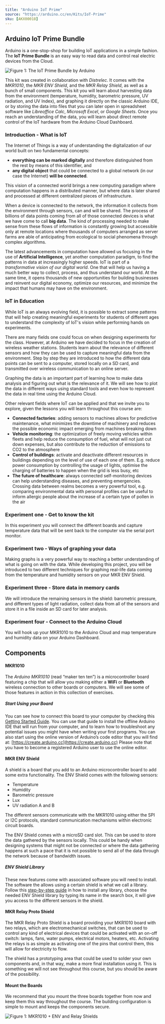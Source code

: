 ```yaml
---
title: "Arduino IoT Prime"
source: "https://arduino.cc/en/Kits/IoT-Prime"
sku: [AKX00018]
---
```


## Arduino IoT Prime Bundle

Arduino is a one-stop-shop for building IoT applications in a simple fashion. The **IoT Prime Bundle** is an easy way to read data and control real electric devices from the Cloud.

![Figure 1: The IoT Prime Bundle by Arduino](assets/IoT-Prime-Bundle.png)

This kit was created in collaboration with *Distrelec*. It comes with the *MKR1010*, the *MKR ENV Shield*, and the *MKR Relay Shield*, as well as a bunch of small components. This kit you will learn about harvesting data from the environment (temperature, humidity, barometric pressure, UV radiation, and UV Index), and graphing it directly on the classic Arduino IDE, or by storing the data into files that you can later open in spreadsheet software like *Libreoffice Calc*, *Microsoft Excel*, or *Google Sheets*. Once you reach an understanding of the data, you will learn about direct remote control of the IoT hardware from the Arduino Cloud Dashboard.

### Introduction - What is IoT

The Internet of Things is a way of understanding the digitalization of our world built on two fundamental concepts:

* **everything can be marked digitally** and therefore distinguished from the rest by means of this identifier, and
* **any digital object** that could be connected to a global network (in our case the Internet) **will be connected**.


This vision of a connected world brings a new computing paradigm where computation happens in a distributed manner, but where data is later shared and processed at different centralized pieces of infrastructure.

When a device is connected to the network, the information it collects from the environment through sensors, can and will be shared. The process of billions of data points coming from all of those connected devices is what we have come to call **big data**. The kind of processing needed to make sense from these flows of information is constantly growing but accessible only at remote locations where thousands of computers arranged as server farms are able of anticipating from ecological to social phenomena through complex algorithms.

The latest advancements in computation have allowed us focusing in the use of **Artificial Intelligence**, yet another computation paradigm, to find the patterns in data at increasingly higher speeds. IoT is part of a *transformative vision of our digital world*. One that will help us having a much better way to collect, process, and thus understand our world. At the same time, it opens thousands of new opportunities for building businesses and reinvent our digital economy, optimize our resources, and minimize the impact that humans may have on the environment.

### IoT in Education

While IoT is an always evolving field, it is possible to extract some patterns that will help creating meaningful experiments for students of different ages to understand the complexity of IoT's vision while performing hands on experiments.

There are many fields one could focus on when designing experiments for the class. However, at Arduino we have decided to focus in the creation of wireless weather stations. Students learn about the relevance of different sensors and how they can be used to capture meaningful data from the environment. Step by step they are introduced to how the different data points can be sent to a computer, stored locally on a SD card, and transmitted over wireless communication to an online server.

Graphing the data is an important part of learning how to make data analysis and figuring out what is the relevance of it. We will see how to plot the data in different ways using standard tools and even how to represent the data in real time using the Arduino Cloud.

Other relevant fields where IoT can be applied and that we invite you to explore, given the lessons you will learn throughout this course are:

* **Connected factories**: adding sensors to machines allows for predictive maintenance, what minimizes the downtime of machinery and reduces the possible economic impact emerging from machines breaking down
* **Vehicle monitoring**: the optimization of freely moving vehicles within fleets and help reduce the consumption of fuel, what will not just cut down expenses, but also contribute to the reduction of emissions to CO2 to the atmosphere
* **Control of buildings**: activate and deactivate different resources in buildings depending on the level of use of each one of them. E.g. reduce power consumption by controlling the usage of lights, optimise the charging of batteries to happen when the grid is less busy, etc
* **The future of healthcare**: always connected self-monitoring devices can help understanding diseases, and preventing emergencies. Crossing data between realms becomes a very powerful tool, e.g. comparing environmental data with personal profiles can be useful to inform allergic people about the increase of a certain type of pollen in the air

### Experiment one - Get to know the kit

In this experiment you will connect the different boards and capture temperature data that will be sent back to the computer via the serial port monitor.

### Experiment two - Ways of graphing your data

Making graphs is a very powerful way to reaching a better understanding of what is going on with the data. While developing this project, you will be introduced to two different techniques for graphing real-life data coming from the temperature and humidity sensors on your MKR ENV Shield.

### Experiment three - Store data in memory cards

We will introduce the remaining sensors in the shield: barometric pressure, and different types of light radiation, collect data from all of the sensors and store it in a file inside an SD card for later analysis.

### Experiment four - Connect to the Arduino Cloud

You will hook up your MKR1010 to the Arduino Cloud and map temperature and humidity data on your Arduino Dashboard.

## Components

#### MKR1010

The *Arduino MKR1010* (read “maker ten ten”) is a microcontroller board featuring a chip that will allow you making either a **WiFi** or **Bluetooth** wireless connection to other boards or computers. We will see some of those features in action in this collection of exercises.

##### Start Using your Board

You can see how to connect this board to your computer by checking this [Getting Started Guide](https://www.arduino.cc/en/Guide/MKRWiFi1010). You can use that guide to install the offline Arduino IDE that will run from your computer, and to learn how to troubleshoot any potential issues you might have when writing your first programs. You can also start using the online version of Arduino’s code editor that you will find at: [https://create.arduino.cc](https://create.arduino.cc) Please note that you have to become a registered Arduino user to use the online editor.

#### MKR ENV Shield

A shield is a board that you add to an Arduino microcontroller board to add some extra functionality. The ENV Shield comes with the following sensors:

* Temperature
* Humidity
* Barometric pressure
* Lux
* UV radiation A and B

The different sensors communicate with the MKR1010 using either the SPI or I2C protocols, standard communication mechanisms within electronic circuit boards.

The ENV Shield comes with a microSD card slot. This can be used to store the data gathered by the sensors locally. This could be handy when designing systems that might not be connected or where the data gathering happens at such a pace that it is not possible to send all of the data through the network because of bandwidth issues.

##### ENV Shield Library

These new features come with associated software you will need to install. The software the allows using a certain shield is what we call a library. Follow this [step-by-step guide](https://www.arduino.cc/en/guide/libraries) in how to install any library, choose the needed ENV Shield library by typing its name in the search box, it will give you access to the different sensors in the shield.

#### MKR Relay Proto Shield

The MKR Relay Proto Shield is a board providing your MKR1010 board with two relays, which are electromechanical switches, that can be used to control any kind of electrical devices that could be activated with an on-off switch: lamps, fans, water pumps, electrical motors, heaters, etc. Activating the relays is as simple as activating one of the pins that control them, this will allow for electricity to flow.

The shield has a prototyping area that could be used to solder your own components and, in that way, make a more final installation using it. This is something we will not see throughout this course, but you should be aware of the possibility.

#### Mount the Boards

We recommend that you mount the three boards together from now and keep them this way throughout the course. The building configuration is simple to mount and keeps the components secure.

![Figure 1: MKR1010 \+ ENV and Relay Shields](assets/img0101.jpg)
